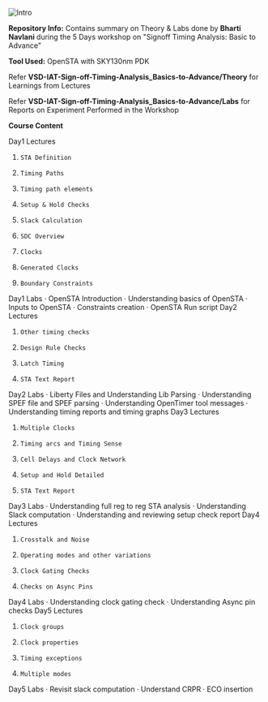 

![Intro](https://user-images.githubusercontent.com/84861735/220158079-725fc5d1-6b99-4458-9c3f-915928f4334c.png)




**Repository Info:**  Contains summary on Theory & Labs done by **Bharti Navlani** during the 5 Days workshop on "Signoff Timing Analysis: Basic to Advance"

**Tool Used:**  OpenSTA with SKY130nm PDK

Refer **VSD-IAT-Sign-off-Timing-Analysis_Basics-to-Advance/Theory** for Learnings from Lectures

Refer **VSD-IAT-Sign-off-Timing-Analysis_Basics-to-Advance/Labs** for Reports on Experiment Performed in the Workshop 

**Course Content** 

Day1 Lectures
1.     STA Definition
2.     Timing Paths
3.     Timing path elements
4.     Setup & Hold Checks
5.     Slack Calculation
6.     SDC Overview
7.     Clocks
8.     Generated Clocks
9.     Boundary Constraints
Day1 Labs
·       OpenSTA Introduction
·       Understanding basics of OpenSTA
·       Inputs to OpenSTA
·       Constraints creation
·       OpenSTA Run script
Day2 Lectures
1.     Other timing checks
2.     Design Rule Checks
3.     Latch Timing
4.     STA Text Report
Day2 Labs
·       Liberty Files and Understanding Lib Parsing
·       Understanding SPEF file and SPEF parsing
·       Understanding OpenTimer tool messages
·       Understanding timing reports and timing graphs
Day3 Lectures
1.     Multiple Clocks
2.     Timing arcs and Timing Sense
3.     Cell Delays and Clock Network
4.     Setup and Hold Detailed
5.     STA Text Report
Day3 Labs
·       Understanding full reg to reg STA analysis
·       Understanding Slack computation
·       Understanding and reviewing setup check report
Day4 Lectures
1.     Crosstalk and Noise
2.     Operating modes and other variations
3.     Clock Gating Checks
4.     Checks on Async Pins
Day4 Labs
·       Understanding clock gating check
·       Understanding Async pin checks
Day5 Lectures
1.     Clock groups
2.     Clock properties
3.     Timing exceptions
4.     Multiple modes
Day5 Labs
·       Revisit slack computation
·       Understand CRPR
·       ECO insertion
